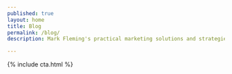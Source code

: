 ```yaml
---
published: true
layout: home
title: Blog
permalink: /blog/
description: Mark Fleming's practical marketing solutions and strategies for content, digital, analytics, and marketing automation.

---
```


{% include cta.html %}

